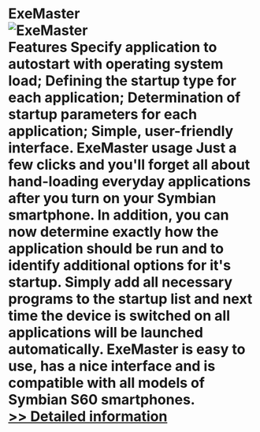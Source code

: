 # ExeMaster<br />![ExeMaster](https://mycommerce.akamaized.net/api/pimages/P300436379/BIG/300436379.JPG)<br />Features Specify application to autostart with operating system load; Defining the startup type for each application; Determination of startup parameters for each application; Simple, user-friendly interface. ExeMaster usage Just a few clicks and you'll forget all about hand-loading everyday applications after you turn on your Symbian smartphone. In addition, you can now determine exactly how the application should be run and to identify additional options for it's startup. Simply add all necessary programs to the startup list and next time the device is switched on all applications will be launched automatically. ExeMaster is easy to use, has a nice interface and is compatible with all models of Symbian S60 smartphones.<br />[>> Detailed information](https://secure.shareit.com/shareit/product.html?productid=300436379&affiliateid=200057808)